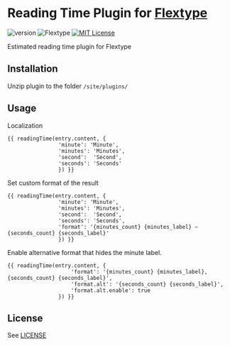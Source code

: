 # Reading Time Plugin for [Flextype](http://flextype.org/)
![version](https://img.shields.io/badge/version-1.2.0-brightgreen.svg?style=flat-square "Version")
![Flextype](https://img.shields.io/badge/Flextype-0.9.5-green.svg?style=flat-square "Flextype Version")
[![MIT License](https://img.shields.io/badge/license-MIT-blue.svg?style=flat-square)](https://github.com/flextype-plugins/reading-time/blob/master/LICENSE.txt)

Estimated reading time plugin for Flextype

## Installation
Unzip plugin to the folder `/site/plugins/`

## Usage

Localization  

```
{{ readingTime(entry.content, {
                'minute': 'Minute',
                'minutes': 'Minutes',
                'second':  'Second',
                'seconds': 'Seconds'
                }) }}
```

Set custom format of the result   

```
{{ readingTime(entry.content, {
                'minute': 'Minute',
                'minutes': 'Minutes',
                'second':  'Second',
                'seconds': 'Seconds',
                'format': '{minutes_count} {minutes_label} – {seconds_count} {seconds_label}'
                }) }}
```

Enable alternative format that hides the minute label.

```
{{ readingTime(entry.content, {
                    'format': '{minutes_count} {minutes_label}, {seconds_count} {seconds_label}',
                    'format.alt': '{seconds_count} {seconds_label}',
                    'format.alt.enable': true
                }) }}
```

## License
See [LICENSE](https://github.com/flextype-plugins/reading-time/blob/master/LICENSE)
